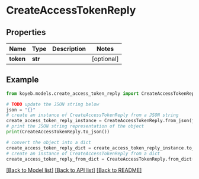 # CreateAccessTokenReply


## Properties

Name | Type | Description | Notes
------------ | ------------- | ------------- | -------------
**token** | **str** |  | [optional] 

## Example

```python
from koyeb.models.create_access_token_reply import CreateAccessTokenReply

# TODO update the JSON string below
json = "{}"
# create an instance of CreateAccessTokenReply from a JSON string
create_access_token_reply_instance = CreateAccessTokenReply.from_json(json)
# print the JSON string representation of the object
print(CreateAccessTokenReply.to_json())

# convert the object into a dict
create_access_token_reply_dict = create_access_token_reply_instance.to_dict()
# create an instance of CreateAccessTokenReply from a dict
create_access_token_reply_from_dict = CreateAccessTokenReply.from_dict(create_access_token_reply_dict)
```
[[Back to Model list]](../README.md#documentation-for-models) [[Back to API list]](../README.md#documentation-for-api-endpoints) [[Back to README]](../README.md)


